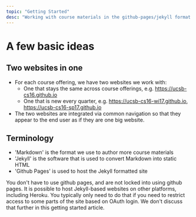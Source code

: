 ```yaml
---
topic: "Getting Started"
desc: "Working with course materials in the github-pages/jekyll format used by UCSB CS"
---
```


# A few basic ideas

## Two websites in one

* For each course offering, we have two websites we work with:
   * One that stays the same across course offerings, e.g. <https://ucsb-cs16.github.io>
   * One that is new every quarter, e.g. <https://ucsb-cs16-wi17.github.io>, <https://ucsb-cs16-sp17.github.io>
* The two websites are integrated via common navigation so that they appear to the end user as if they are one big website.

## Terminology

* 'Markdown' is the format we use to author more course materials
* 'Jekyll' is the software that is used to convert Markdown into static HTML
* 'Github Pages' is used to host the Jekyll formatted site

You don't have to use github pages, and are not locked into using github pages.  It is possible to host Jekyll-based websites on other platforms, including
Heroku.      You typically only need to do that if you need to restrict access to some parts of the site based on OAuth login.   We don't discuss that further in this getting started article.

